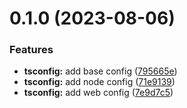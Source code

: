 # 0.1.0 (2023-08-06)


### Features

* **tsconfig:** add base config ([795665e](https://github.com/chengpeiquan/bassist/commit/795665ec2ee51e313a71b45b6917455f72b8397a))
* **tsconfig:** add node config ([71e9139](https://github.com/chengpeiquan/bassist/commit/71e91395531232314dc4a3bb665700e3530e14f1))
* **tsconfig:** add web config ([7e9d7c5](https://github.com/chengpeiquan/bassist/commit/7e9d7c552a7884cf89ebf7365fbc2cb099096eb7))




